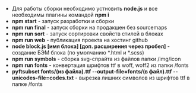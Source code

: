 * Для работы сборки необходимо устновить **node.js** и все необходимы плагины командой **npm i**
* **npm start** - запуск разработки и сборки
* **npm run final** - запуск сборки на продакшен без sourcemaps
* **npm run sort** - запуск сортировки свойств стилей в блоках
* **npm run web** - публикация проекта на хостинг github
* **node block.js [имя блока] [доп. расширения через пробел]** - создание БЭМ блока (по умолчанию *.html и *.scss)
* **npm run symbols** - сборка svg-спрайта из файлов папки /img/icon
* **npm run fonts** - конвертация шрифтов ttf в woff, woff2 из папки /fonts
* **pyftsubset fonts/(из файла).ttf --output-file=fonts/(в файл).ttf --unicodes-file=codes.txt** - вырезка лишних символов из шрифтов ttf в папке /fonts
